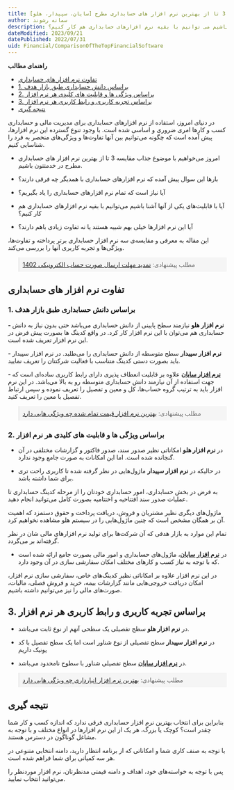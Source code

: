 ```yaml
---
title: مقایسه 3 تا از بهترین نرم افزار های حسابداری مطرح [سایان، سپیدار، هلو]
author: سمانه رشوند  
description: امروز میخواهیم با موضوع جذاب مقایسه بهترین نرم افزارهای حسابداری در خدمتتون باشیم. آیا با قابلیت های یکی از آنها آشنا باشیم می توانیم با بقیه نرم افزارهای حسابداری هم کار کنیم؟
dateModified: 2023/09/21  
datePublished: 2022/07/31 
uid: Financial/ComparisonOfTheTopFinancialSoftware  
---
```


**راهنمای مطالب**
- [تفاوت نرم افزار های حسابداری](#تفاوت-نرم-افزار-های-حسابداری)
- [1. براساس دانش حسابداری طبق بازار هدف](#1-براساس-دانش-حسابداری-طبق-بازار-هدف)
- [2. براساس ویژگی ها و قابلیت های کلیدی هر نرم افزار](#2-براساس-ویژگی-ها-و-قابلیت-های-کلیدی-هر-نرم-افزار)
- [3. براساس تجربه کاربری و رابط کاربری هر نرم افزار](#3-براساس-تجربه-کاربری-و-رابط-کاربری-هر-نرم-افزار)
- [نتیجه گیری](#نتیجه-گیری)


در دنیای امروز، استفاده از نرم افزارهای حسابداری برای مدیریت مالی و حسابداری کسب و کارها امری ضروری و اساسی شده است. با وجود تنوع گسترده این نرم افزارها، پیش آمده است که چگونه می‌توانیم بین آنها تفاوت‌ها و ویژگی‌های منحصر به فرد را شناسایی کنیم.

- امروز می‌خواهیم با موضوع جذاب  مقایسه 3 تا از بهترین نرم افزار های حسابداری مطرح در خدمتتون باشیم.

- بارها این سوال پیش آمده که نرم افزارهای حسابداری با همدیگر چه فرقی دارند؟

- آیا نیاز است که تمام نرم افزارهای حسابداری را یاد بگیریم؟

- آیا با قابلیت‌های یکی از آنها آشنا باشیم می‌توانیم با بقیه نرم افزارهای حسابداری هم کار کنیم؟

- آیا این نرم افزارها خیلی بهم شبیه هستند یا نه تفاوت زیادی باهم دارند؟

 این مقاله به معرفی و مقایسه‌ی سه نرم افزار حسابداری برتر پرداخته و تفاوت‌ها، ویژگی‌ها و تجربه کاربری آنها را بررسی می‌کند.

<blockquote style="background-color:#f5f5f5; padding:0.5rem">
مطلب پیشنهادی: <a href="https://www.hooshkar.com/Wiki/Financial/TaxPayersSystemUpdate" target="_blank">تمدید مهلت ارسال صورت حساب الکترونیکی 1402
</a></blockquote>

## تفاوت نرم افزار های حسابداری

### 1. براساس دانش حسابداری طبق بازار هدف

**- نرم افزار هلو** نیازمند سطح پایینی از دانش حسابداری می‌باشد حتی بدون نیاز به دانش حسابداری هم می‌توان با این نرم افزار کار کرد. در واقع کدینگ ها بصورت پیش فرض در این نرم افزار تعریف شده است.

**- نرم افزار سپیدار** سطح متوسطه از دانش حسابداری را می‌طلبد. در نرم افزار سپیدار باید بصورت دستی کدینگ متناسب با فعالیت شرکتتان را تعریف نمایید.

**- <a href="https://www.hooshkar.com/Software/Sayan" target="_blank">نرم افزار سایان</a>** علاوه بر قابلیت انعطاف پذیری دارای رابط کاربری ساده‌ای است که جهت استفاده از آن نیازمند دانش حسابداری متوسطه رو به بالا می‌باشد.
در این نرم افزار باید به ترتیب گروه حساب‌ها، کل و معین و تفصیل را تعریف نموده و سپس ارتباط تفصیل با معین را تعریف کنید.

<blockquote style="background-color:#f5f5f5; padding:0.5rem">
مطلب پیشنهادی: <a href="https://www.hooshkar.com/Wiki/Financial/TheBestCostAccountingSoftware" target="_blank">بهترین نرم افزار قیمت تمام شده چه ویژگی هایی دارد
</a></blockquote>

### 2. براساس ویژگی ها و قابلیت های کلیدی هر نرم افزار

* در **نرم افزار هلو** امکاناتی نظیر صدور سند، صدور فاکتور و گزارشات مختلفی در آن گنجانده شده است. اما این امکانات به صورت جامع وجود ندارد.

* در حالیکه در **نرم افزار سپیدار** ماژول‌هایی در نظر گرفته شده تا کاربری راحت تری برای شما داشته باشد.

به فرض در بخش حسابداری، امور حسابداری خودتان را از مرحله کدینگ حسابداری تا عملیات صدور سند افتتاحیه و اختتامیه بصورت کامل می‌توانید انجام دهید. 

ماژول‌های دیگری نظیر مشتریان و فروش، دریافت پرداخت و حقوق دستمزد که اهمیت آن بر همگان مشخص است که چنین ماژول‌هایی را در سیستم هلو مشاهده نخواهیم کرد. 

تمام این موارد به بازار هدفی که آن شرکت‌ها برای تولید نرم افزارهای مالی شان در نظر گرفته‌اند بر می‌گردد.

* در **<a href="https://www.hooshkar.com/Software/Sayan" target="_blank">نرم افزار سایان</a>**، ماژول‌های حسابداری و امور مالی بصورت جامع ارائه شده است که با توجه به نیاز کسب و کارهای مختلف امکان سفارشی سازی در آن وجود دارد. 

در این نرم افزار علاوه بر امکاناتی نظیر کدینگ‌های خاص، سفارشی سازی نرم افزار، امکان دریافت خروجی‌هایی مانند گزارشات بیمه، خرید و فروش فصلی، مالیات، صورت‌های مالی را نیز می‌توانیم داشته باشیم.


## 3. براساس تجربه کاربری و رابط کاربری هر نرم افزار

* در **نرم افزار هلو** سطح تفصیلی یک سطحی آنهم از نوع ثابت می‌باشد.

* در **نرم افزار سپیدار** سطح تفصیلی از نوع شناور است اما یک سطح تفصیل با کد یونیک داریم

* در **<a href="https://www.hooshkar.com/Software/Sayan" target="_blank">نرم افزار سایان</a>** سطح تفصیلی شناور با سطوح نامحدود می‌باشد.

<blockquote style="background-color:#f5f5f5; padding:0.5rem">
مطلب پیشنهادی: <a href="https://www.hooshkar.com/Wiki/Financial/TheBestInventorySoftware" target="_blank">بهترین نرم افزار انبارداری چه ویژگی هایی دارد
</a></blockquote>

## نتیجه گیری
بنابراین برای انتخاب بهترین نرم افزار حسابداری
فرقی ندارد که اندازه کسب و کار شما چقدر است؟ 
کوچک یا بزرگ، هر یک از این نرم افزارها در انواع مختلف و با توجه به مشاغل گوناگون در دسترس هستند. 

با توجه به صنف کاری شما و امکاناتی که از برنامه انتظار دارید، دامنه انتخابی متنوعی در هر سه کمپانی برای شما فراهم شده است. 

پس با توجه به خواسته‌های خود، اهداف و دامنه قیمتی مدنظرتان، نرم افزار موردنظر را می‌توانید انتخاب نمایید. 



[1. مقایسه براساس دانش حسابداری طبق بازار هدف]: #1-مقایسه-براساس-دانش-حسابداری-طبق-بازار-هدف
[2. مقایسه براساس امکانات نرم افزار]: #2-مقایسه-براساس-امکانات-نرم-افزار
[3. مقایسه براساس قدرت نرم افزار از لحاظ گزارش گیری]: #3-مقایسه-براساس-قدرت-نرم-افزار-از-لحاظ-گزارش-گیری